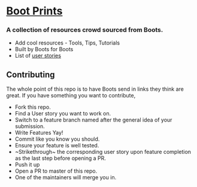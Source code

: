 # [Boot Prints](https://bootprints.herokuapp.com/)

### A collection of resources crowd sourced from Boots.
- Add cool resources - Tools, Tips, Tutorials
- Built by Boots for Boots
- List of [user stories](user_stories.md)

## Contributing
The whole point of this repo is to have Boots send in links they think are great.
If you have something you want to contribute,
- Fork this repo.
- Find a User story you want to work on.
- Switch to a feature branch named after the general idea of your submission.
- Write Features Yay!
- Commit like you know you should.
- Ensure your feature is well tested.
- ~Strikethrough~ the corresponding user story upon feature completion as the last step before opening a PR.
- Push it up
- Open a PR to master of this repo.
- One of the maintainers will merge you in.

